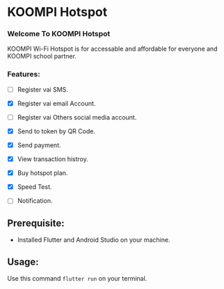 # KOOMPI Hotspot



### Welcome To KOOMPI Hotspot 

KOOMPI Wi-Fi Hotspot is for accessable and affordable for everyone and  KOOMPI school partner.


### Features:

- [ ] Register vai SMS. 
- [x] Register vai email Account.
- [ ] Register vai Others social media account.
- [x] Send to token by QR Code.
- [x] Send payment.
- [x] View transaction histroy.
- [x] Buy hotspot plan.
- [x] Speed Test.
- [ ] Notification.


## Prerequisite: 

* Installed Flutter and Android Studio on your machine.


## Usage:

Use this command `flutter run` on your terminal.
